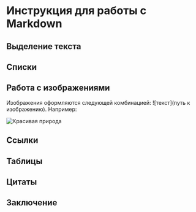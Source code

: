 # Инструкция для работы с Markdown

## Выделение текста

## Списки

## Работа с изображениями

Изображения оформляются следующей комбинацией: ![текст](путь к изображению). Например:

![Красивая природа](Природа.jpg)


## Ссылки

## Таблицы

## Цитаты

## Заключение
